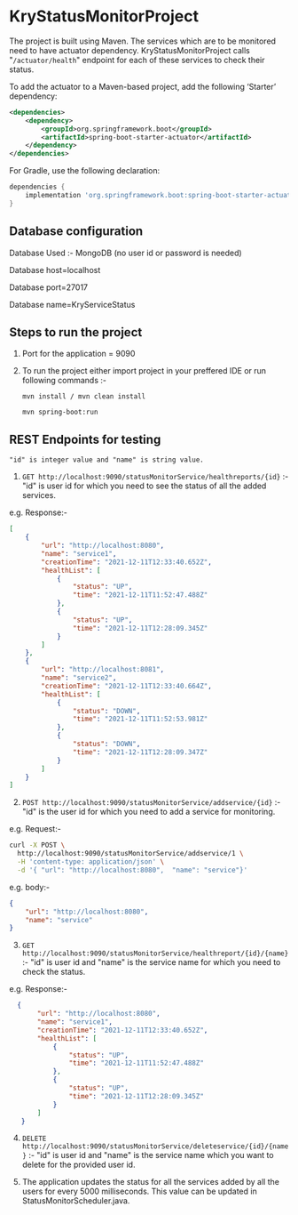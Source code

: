 # KryStatusMonitorProject

The project is built using Maven. The services which are to be monitored need to have actuator dependency.
KryStatusMonitorProject calls "```/actuator/health```" endpoint for each of these services to check their status.

To add the actuator to a Maven-based project, add the following ‘Starter’ dependency:

```xml
<dependencies>
    <dependency>
        <groupId>org.springframework.boot</groupId>
        <artifactId>spring-boot-starter-actuator</artifactId>
    </dependency>
</dependencies>
```

For Gradle, use the following declaration:

```gradle
dependencies {
    implementation 'org.springframework.boot:spring-boot-starter-actuator'
}
```

## Database configuration

Database Used :- MongoDB (no user id or password is needed)

Database host=localhost

Database port=27017

Database name=KryServiceStatus

## Steps to run the project

1. Port for the application = 9090

2. To run the project either import project in your preffered IDE or run following commands :-

    ```
    mvn install / mvn clean install
    
    mvn spring-boot:run 
    ```

## REST Endpoints for testing

```
"id" is integer value and "name" is string value.
```

1. ```GET http://localhost:9090/statusMonitorService/healthreports/{id}``` :- "id" is user id for which you need to see
   the status of all the added services.

e.g. Response:-

```json
[
    {
        "url": "http://localhost:8080",
        "name": "service1",
        "creationTime": "2021-12-11T12:33:40.652Z",
        "healthList": [
            {
                "status": "UP",
                "time": "2021-12-11T11:52:47.488Z"
            },
            {
                "status": "UP",
                "time": "2021-12-11T12:28:09.345Z"
            }
        ]
    },
    {
        "url": "http://localhost:8081",
        "name": "service2",
        "creationTime": "2021-12-11T12:33:40.664Z",
        "healthList": [
            {
                "status": "DOWN",
                "time": "2021-12-11T11:52:53.981Z"
            },
            {
                "status": "DOWN",
                "time": "2021-12-11T12:28:09.347Z"
            }
        ]
    }
]
 ```

2. ```POST http://localhost:9090/statusMonitorService/addservice/{id}``` :- "id" is the user id for which you need to
   add a service for monitoring.

e.g. Request:-

```bash
curl -X POST \
  http://localhost:9090/statusMonitorService/addservice/1 \
  -H 'content-type: application/json' \
  -d '{ "url": "http://localhost:8080",  "name": "service"}'
```

e.g. body:-

```json
{
    "url": "http://localhost:8080",
    "name": "service"
}
```

3. ```GET http://localhost:9090/statusMonitorService/healthreport/{id}/{name}``` :- "id" is user id and "name" is the
   service name for which you need to check the status.

e.g. Response:-

 ```json
   {
        "url": "http://localhost:8080",
        "name": "service1",
        "creationTime": "2021-12-11T12:33:40.652Z",
        "healthList": [
            {
                "status": "UP",
                "time": "2021-12-11T11:52:47.488Z"
            },
            {
                "status": "UP",
                "time": "2021-12-11T12:28:09.345Z"
            }
        ]
    }
 ```

4. ```DELETE http://localhost:9090/statusMonitorService/deleteservice/{id}/{name}``` :-  "id" is user id and "name" is
   the service name which you want to delete for the provided user id.

5. The application updates the status for all the services added by all the users for every 5000 milliseconds. This
   value can be updated in StatusMonitorScheduler.java.
